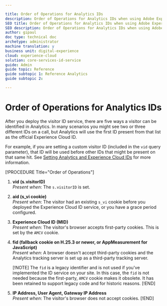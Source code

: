 ```yaml
---

title: Order of Operations for Analytics IDs
description: Order of Operations for Analytics IDs when using Adobe Experience Cloud ID ServiceI
SEO title: Order of Operations for Analytics IDs when using Adobe Experience Cloud ID Service
SEO description: Order of Operations for Analytics IDs when using Adobe Experience Cloud ID Service
author: gipaul
doc type: technical doc
archetype: administrator
machine translation: y
business unit: digital-experience
cloud: experience-cloud
solution: core-services-id-service
guide: Admin
guide topic: Reference
guide subtopic 1: Reference Analytics
guide subtopic 2:

---
```


# Order of Operations for Analytics IDs

After you deploy the visitor ID service, there are five ways a visitor can be identified in Analytics. In many scenarios you might see two or three different IDs on a call, but Analytics will use the first ID present from that list as the official Experience Cloud ID. 

For example, if you are setting a custom visitor ID (included in the `vid` query parameter), that ID will be used before other IDs that might be present on that same hit. See [Setting Analytics and Experience Cloud IDs](reference-analytics-ids.md) for more information.

[!PROCEDURE Title="Order of Operations"]
1. **vid (s.visitorID)**\
*Present when*: The `s.visitorID` is set.

2. **aid (s_vi cookie)**\
*Present when*: The visitor had an existing `s_vi` cookie before you deployed the Experience Cloud ID service, or you have a grace period configured.

3. **Experience Cloud ID (MID)**\
*Present when*: The visitor's browser accepts first-party cookies. This is set by the `AMCV` cookie.

4. **fid (fallback cookie on H.25.3 or newer, or AppMeasurement for JavaScript)**\
*Present when*: A browser doesn't accept third-party cookies and the Analytics tracking server is set up as a third-party tracking server.

    [!NOTE]
    The `fid` is a legacy identifier and is not used if you've implemented the ID service on your site. In this case, the `fid` is not needed because the first-party, `AMCV` cookie makes it obsolete. It has been retained to support legacy code and for historic reasons.
    [!END]

5. **IP Address, User Agent, Gateway IP Address**\
*Present when*: The visitor's browser does not accept cookies.
[!END]
